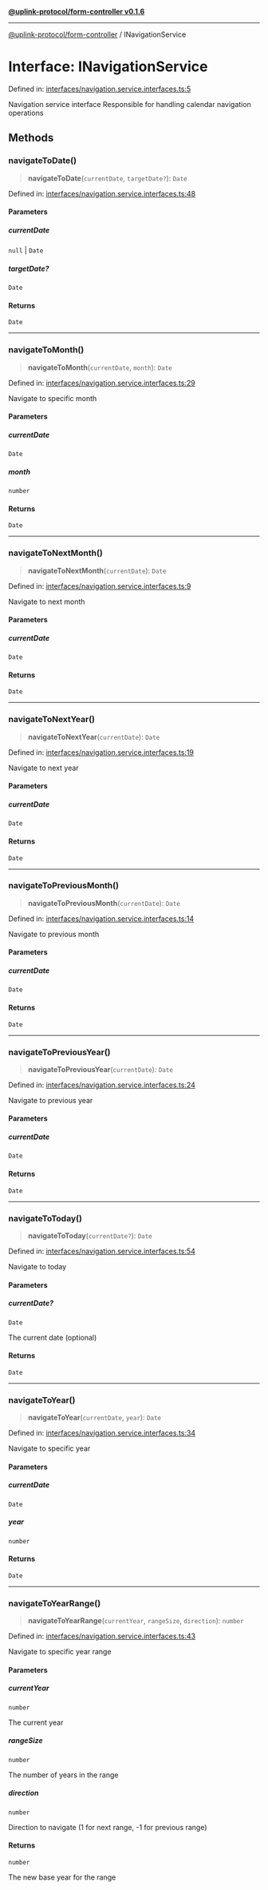 [**@uplink-protocol/form-controller v0.1.6**](../README.md)

***

[@uplink-protocol/form-controller](../globals.md) / INavigationService

# Interface: INavigationService

Defined in: [interfaces/navigation.service.interfaces.ts:5](https://github.com/jmkcoder/uplink-protocol-calendar/blob/f78ad3d76836bc48e6721214f929c06c541c2ab7/src/interfaces/navigation.service.interfaces.ts#L5)

Navigation service interface
Responsible for handling calendar navigation operations

## Methods

### navigateToDate()

> **navigateToDate**(`currentDate`, `targetDate?`): `Date`

Defined in: [interfaces/navigation.service.interfaces.ts:48](https://github.com/jmkcoder/uplink-protocol-calendar/blob/f78ad3d76836bc48e6721214f929c06c541c2ab7/src/interfaces/navigation.service.interfaces.ts#L48)

#### Parameters

##### currentDate

`null` | `Date`

##### targetDate?

`Date`

#### Returns

`Date`

***

### navigateToMonth()

> **navigateToMonth**(`currentDate`, `month`): `Date`

Defined in: [interfaces/navigation.service.interfaces.ts:29](https://github.com/jmkcoder/uplink-protocol-calendar/blob/f78ad3d76836bc48e6721214f929c06c541c2ab7/src/interfaces/navigation.service.interfaces.ts#L29)

Navigate to specific month

#### Parameters

##### currentDate

`Date`

##### month

`number`

#### Returns

`Date`

***

### navigateToNextMonth()

> **navigateToNextMonth**(`currentDate`): `Date`

Defined in: [interfaces/navigation.service.interfaces.ts:9](https://github.com/jmkcoder/uplink-protocol-calendar/blob/f78ad3d76836bc48e6721214f929c06c541c2ab7/src/interfaces/navigation.service.interfaces.ts#L9)

Navigate to next month

#### Parameters

##### currentDate

`Date`

#### Returns

`Date`

***

### navigateToNextYear()

> **navigateToNextYear**(`currentDate`): `Date`

Defined in: [interfaces/navigation.service.interfaces.ts:19](https://github.com/jmkcoder/uplink-protocol-calendar/blob/f78ad3d76836bc48e6721214f929c06c541c2ab7/src/interfaces/navigation.service.interfaces.ts#L19)

Navigate to next year

#### Parameters

##### currentDate

`Date`

#### Returns

`Date`

***

### navigateToPreviousMonth()

> **navigateToPreviousMonth**(`currentDate`): `Date`

Defined in: [interfaces/navigation.service.interfaces.ts:14](https://github.com/jmkcoder/uplink-protocol-calendar/blob/f78ad3d76836bc48e6721214f929c06c541c2ab7/src/interfaces/navigation.service.interfaces.ts#L14)

Navigate to previous month

#### Parameters

##### currentDate

`Date`

#### Returns

`Date`

***

### navigateToPreviousYear()

> **navigateToPreviousYear**(`currentDate`): `Date`

Defined in: [interfaces/navigation.service.interfaces.ts:24](https://github.com/jmkcoder/uplink-protocol-calendar/blob/f78ad3d76836bc48e6721214f929c06c541c2ab7/src/interfaces/navigation.service.interfaces.ts#L24)

Navigate to previous year

#### Parameters

##### currentDate

`Date`

#### Returns

`Date`

***

### navigateToToday()

> **navigateToToday**(`currentDate?`): `Date`

Defined in: [interfaces/navigation.service.interfaces.ts:54](https://github.com/jmkcoder/uplink-protocol-calendar/blob/f78ad3d76836bc48e6721214f929c06c541c2ab7/src/interfaces/navigation.service.interfaces.ts#L54)

Navigate to today

#### Parameters

##### currentDate?

`Date`

The current date (optional)

#### Returns

`Date`

***

### navigateToYear()

> **navigateToYear**(`currentDate`, `year`): `Date`

Defined in: [interfaces/navigation.service.interfaces.ts:34](https://github.com/jmkcoder/uplink-protocol-calendar/blob/f78ad3d76836bc48e6721214f929c06c541c2ab7/src/interfaces/navigation.service.interfaces.ts#L34)

Navigate to specific year

#### Parameters

##### currentDate

`Date`

##### year

`number`

#### Returns

`Date`

***

### navigateToYearRange()

> **navigateToYearRange**(`currentYear`, `rangeSize`, `direction`): `number`

Defined in: [interfaces/navigation.service.interfaces.ts:43](https://github.com/jmkcoder/uplink-protocol-calendar/blob/f78ad3d76836bc48e6721214f929c06c541c2ab7/src/interfaces/navigation.service.interfaces.ts#L43)

Navigate to specific year range

#### Parameters

##### currentYear

`number`

The current year

##### rangeSize

`number`

The number of years in the range

##### direction

`number`

Direction to navigate (1 for next range, -1 for previous range)

#### Returns

`number`

The new base year for the range
